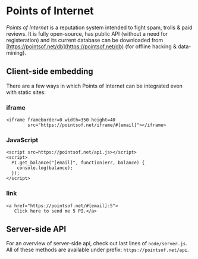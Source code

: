 # Points of Internet

*Points of Internet* is a reputation system intended to fight spam,
trolls & paid reviews. It is fully open-source, has public API
(without a need for registeration) and its current database can be
downloaded from [https://pointsof.net/db](https://pointsof.net/db) (for
offline hacking & data-mining).

## Client-side embedding

There are a few ways in which Points of Internet can be integrated
even with static sites:

### iframe

    <iframe frameborder=0 width=350 height=40
            src="https://pointsof.net/iframe/#[email]"></iframe>

### JavaScript

    <script src=https://pointsof.net/api.js></script>
    <script>
      PI.get_balance("[email]", function(err, balance) {
        console.log(balance);
      });
    </script>
    
### link

    <a href="https://pointsof.net/#[email]:5">
       Click here to send me 5 PI.</a>
       
## Server-side API

For an overview of server-side api, check out last lines of
`node/server.js`. All of these methods are available under prefix: `https://pointsof.net/api`.
